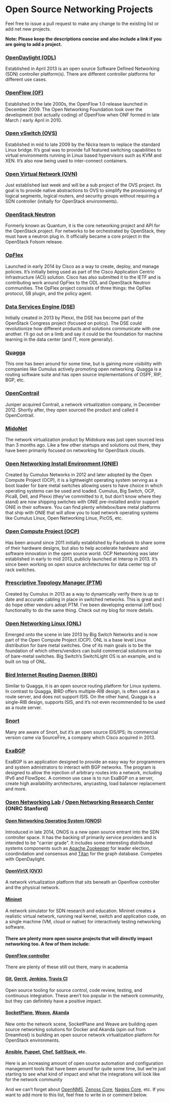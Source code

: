 # Open Source Networking Projects

Feel free to issue a pull request to make any change to the existing list or add net new projects.

**Note: Please keep the descriptions concise and also include a link if you are going to add a project.**

### [OpenDaylight (ODL)](http://www.opendaylight.org/)
Established in April 2013 is an open source Software Defined Networking (SDN) controller platform(s).  There are different controller platforms for different use cases.

### [OpenFlow (OF)](https://www.opennetworking.org/ja/sdn-resources-ja/onf-specifications/openflow)
Established in the late 2000s, the OpenFlow 1.0 release launched in December 2009.  The Open Networking Foundation took over the development (not actually coding) of OpenFlow when ONF formed in late March / early April in 2010.

### [Open vSwitch (OVS)](http://openvswitch.org/)
Established in mid to late 2009 by the Nicira team to replace the standard Linux bridge.  It’s goal was to provide full featured switching capabilities to virtual environments running in Linux based hypervisors such as KVM and XEN.  It’s also now being used to inter-connect containers.

### [Open Virtual Network (OVN)](http://openvswitch.org/pipermail/dev/2015-January/050380.html)
Just established last week and will be a sub project of the OVS project.  Its goal is to provide native abstractions to OVS to simplify the provisioning of logical segments, logical routers, and security groups without requiring a SDN controller (initially for OpenStack environments).

### [OpenStack Neutron](https://wiki.openstack.org/wiki/Neutron)
Formerly known as Quantum, it is the core networking project and API for the OpenStack project.  For networks to be orchestrated by OpenStack, they must have a neutron plug in.  It officially became a core project in the OpenStack Folsom release.

### [OpFlex](https://tools.ietf.org/html/draft-smith-opflex-00)
Launched in early 2014 by Cisco as a way to create, deploy, and manage policies. It’s initially being used as part of the Cisco Application Centric Infrastructure (ACI) solution.  Cisco has also submitted it to the IETF and is contributing work around OpFlex to the ODL and OpenStack Neutron communities.  The OpFlex project consists of three things: the OpFlex protocol, SB plugin, and the policy agent.

### [Data Services Engine (DSE)](https://github.com/stackforge/congress/tree/d1ef962a7e6e1a55537d50ebb3604ade73ba2588/congress/dse)
Initially created in 2013 by Plexxi, the DSE has become part of the OpenStack Congress project (focused on policy).  The DSE could revolutionize how different products and solutions communicate with one another.  I’ll go out on a limb and say it could be the foundation for machine learning in the data center (and IT, more generally).

### [Quagga](http://www.nongnu.org/quagga/)
This one has been around for some time, but is gaining more visibility with companies like Cumulus actively promoting open networking.  Quagga is a routing software suite and has open source implementations of OSPF, RIP, BGP, etc.

### [OpenContrail](http://www.opencontrail.org/)
Juniper acquired Contrail, a network virtualization company, in December 2012.  Shortly after, they open sourced the product and called it OpenContrail.

### [MidoNet](http://www.midokura.com/press-releases/midokura-open-sources-complete-iaas-network-virtualization-solution-openstack-community/)
The network virtualization product by Midokura was just open sourced less than 3 months ago.  Like a few other startups and solutions out there, they have been primarily focused on networking for OpenStack clouds.

### [Open Networking Install Environment (ONIE)](http://onie.opencompute.org/)
Created by Cumulus Networks in 2012 and later adopted by the Open Compute Project (OCP), it is a lightweight operating system serving as a boot loader for bare metal switches allowing users to have choice in which operating systems can be used and loaded.  Cumulus, Big Switch, OCP, Pica8, Dell, and Plexxi (they’ve committed to it, but don’t know where they stand) are now shipping switches with ONIE pre-installed and/or support ONIE in their software.  You can find plenty whitebox/bare metal platforms that ship with ONIE that will allow you to load network operating systems like Cumulus Linux, Open Networking Linux, PicOS, etc.

### [Open Compute Project (OCP)](http://www.opencompute.org/projects/networking/)
Has been around since 2011 initially established by Facebook to share some of their hardware designs, but also to help accelerate hardware and software innovation in the open source world.  OCP Networking was later established in early to mid 2013, publicly launched at Interop in 2013.  It’s since been working on open source architectures for data center top of rack switches.

### [Prescriptive Topology Manager (PTM)](http://cumulusnetworks.com/blog/complex-topology-and-wiring-validation-in-data-centers/)
Created by Cumulus in 2013 as a way to dynamically verify there is up to date and accurate cabling in place in switched networks.  This is great and I do hope other vendors adopt PTM.  I’ve been developing external (off box) functionality to do the same thing.  Check out my blog for more details.

### [Open Networking Linux (ONL)](http://opennetlinux.org/)
Emerged onto the scene in late 2013 by Big Switch Networks and is now part of the Open Compute Project (OCP).  ONL is a base level Linux distribution for bare metal switches.  One of its main goals is to be the foundation of which others/vendors can build commercial solutions on top of bare-metal switches.  Big Switch’s SwitchLight OS is an example, and is built on top of ONL.

### [Bird Internet Routing Daemon (BIRD)](http://bird.network.cz/)
Similar to Quagga, it is an open source routing platform for Linux systems.  In contrast to Quagga, BIRD offers multiple-RIB design, is often used as a route server, and does not support ISIS.  On the other hand, Quagga is a single-RIB design, supports ISIS, and it’s not even recommended to be used as a route server.

### [Snort](https://www.snort.org/)
Many are aware of Snort, but it’s an open source IDS/IPS; its commercial version came via SourceFire, a company which Cisco acquired in 2013.

### [ExaBGP](https://github.com/Exa-Networks/exabgp)
ExaBGP is an application designed to provide an easy way for programmers and system admistrators to interact with BGP networks. The program is designed to allow the injection of arbitrary routes into a network, including IPv6 and FlowSpec. A common use case is to run ExaBGP on a server, create high availability architectures, anycasting, load balancer replacement and more.

### [Open Networking Lab](http://onlab.us/mission/) / [Open Networking Research Center](http://onrc.stanford.edu/) (ONRC Stanford)

#### [Open Networking Operating System (ONOS)](http://onosproject.org/)
Introduced in late 2014, ONOS is a new open source entrant into the SDN controller space. It has the backing of primarily service providers and is intended to be "carrier grade". It includes some interesting distributed systems components such as [Apache Zookeeper](https://zookeeper.apache.org/) for leader election, coordindation and consensus and [Titan](https://thinkaurelius.github.io/titan/) for the graph database. Competes with OpenDaylight.

#### [OpenVirtX (OVX)](http://ovx.onlab.us/)
A network virtualization platform that sits beneath an Openflow controller and the physical network.

#### [Mininet](http://mininet.org/)
A network simulator for SDN research and education. Mininet creates a realistic virtual network, running real kernel, switch and application code, on a single machine (VM, cloud or native) for interactively testing networking software.

#### There are plenty more open source projects that will directly impact networking too.  A few of them include:

#### [OpenFlow controller](http://yuba.stanford.edu/~casado/of-sw.html)
There are plenty of these still out there, many in academia

#### [Git](http://git-scm.com/), [Gerrit](http://code.google.com/p/gerrit/), [Jenkins](http://jenkins-ci.org/), [Travis CI](https://travis-ci.com/)
Open source tooling for source control, code review, testing, and continuous integration.  These aren’t too popular in the network community, but they can definitely have a positive impact.

#### [SocketPlane](http://socketplane.io/), [Weave](http://weave.works/), [Akanda](http://www.akanda.io/)
New onto the network scene, SocketPlane and Weave are building open source networking solutions for Docker and Akanda (spin out from Dreamhost) is building an open source network virtualization platform for OpenStack environments.

#### [Ansible](http://www.ansible.com/home), [Puppet](http://puppetlabs.com/), [Chef](https://www.chef.io/), [SaltStack](http://www.saltstack.com/), etc.
Here is an increasing amount of open source automation and configuration management tools that have been around for quite some time, but we’re just starting to see what kind of impact and what the integrations will look like for the network community

And we can’t forget about [OpenNMS](http://www.opennms.org/), [Zenoss Core](http://www.zenoss.org/), [Nagios Core](http://www.nagios.org/projects/), etc.  If you want to add more to this list, feel free to write in or comment below.
